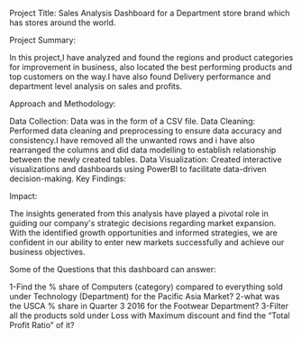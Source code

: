 Project Title: Sales Analysis Dashboard for a Department store brand which has stores around the world.

Project Summary:

In this project,I have analyzed and found the regions and product categories for improvement in business, also located the best performing products and top customers on the way.I have also found Delivery performance and department level analysis on sales and profits.

Approach and Methodology:

Data Collection: Data was in the form of a CSV file.
Data Cleaning: Performed data cleaning and preprocessing to ensure data accuracy and consistency.I have removed all the unwanted rows and i have also rearranged the columns and did data modelling to establish relationship between the newly created tables.
Data Visualization: Created interactive visualizations and dashboards using PowerBI to facilitate data-driven decision-making.
Key Findings:


Impact:

The insights generated from this analysis have played a pivotal role in guiding our company's strategic decisions regarding market expansion. With the identified growth opportunities and informed strategies, we are confident in our ability to enter new markets successfully and achieve our business objectives.

Some of the Questions that this dashboard can answer:

1-Find the % share of Computers (category) compared to everything sold under Technology (Department) for the Pacific Asia Market?
2-what was the USCA % share in Quarter 3 2016 for the Footwear Department?
3-Filter all the products sold under Loss with Maximum discount and find the “Total Profit Ratio” of it?





